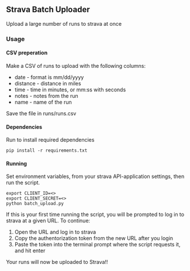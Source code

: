 ## Strava Batch Uploader

Upload a large number of runs to strava at once

### Usage

#### CSV preperation

Make a CSV of runs to upload with the following columns:
* date - format is mm/dd/yyyy
* distance - distance in miles
* time - time in minutes, or mm:ss with seconds
* notes - notes from the run
* name - name of the run

Save the file in runs/runs.csv

#### Dependencies

Run to install required dependencies

```
pip install -r requirements.txt
```

#### Running

Set environment variables, from your strava API-application settings, then run the script.

```
export CLIENT_ID=<>
export CLIENT_SECRET=<>
python batch_upload.py
```
If this is your first time running the script, you will be prompted to log in to strava at a given URL. To continue:
1. Open the URL and log in to strava
2. Copy the authentorization token from the new URL after you login
3. Paste the token into the terminal prompt where the script requests it, and hit enter

Your runs will now be uploaded to Strava!!


